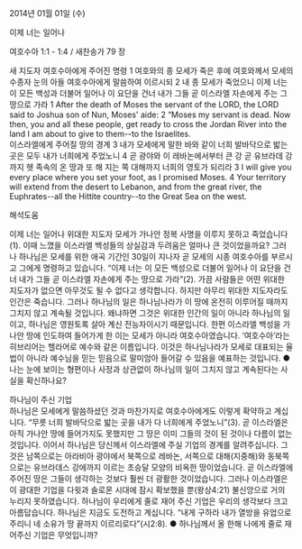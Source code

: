 2014년 01월 01일 (수)

이제 너는 일어나



여호수아 1:1 - 1:4 / 새찬송가 79 장


새 지도자 여호수아에게 주어진 명령
1 여호와의 종 모세가 죽은 후에 여호와께서 모세의 수종자 눈의 아들 여호수아에게 말씀하여 이르시되 2 내 종 모세가 죽었으니 이제 너는 이 모든 백성과 더불어 일어나 이 요단을 건너 내가 그들 곧 이스라엘 자손에게 주는 그 땅으로 가라
1 After the death of Moses the servant of the LORD, the LORD said to Joshua son of Nun, Moses' aide: 2 “Moses my servant is dead. Now then, you and all these people, get ready to cross the Jordan River into the land I am about to give to them--to the Israelites.   
이스라엘에게 주어질 땅의 경계
3 내가 모세에게 말한 바와 같이 너희 발바닥으로 밟는 곳은 모두 내가 너희에게 주었노니 4 곧 광야와 이 레바논에서부터 큰 강 곧 유브라데 강까지 헷 족속의 온 땅과 또 해 지는 쪽 대해까지 너희의 영토가 되리라
3 I will give you every place where you set your foot, as I promised Moses.  4 Your territory will extend from the desert to Lebanon, and from the great river, the Euphrates--all the Hittite country--to the Great Sea on the west.

해석도움





이제 너는 일어나
위대한 지도자 모세가 가나안 정복 사명을 이루지 못하고 죽었습니다(1). 이때 느꼈을 이스라엘 백성들의 상실감과 두려움은 얼마나 큰 것이었을까요? 그러나 하나님은 모세를 위한 애곡 기간인 30일이 지나자 곧 모세의 시종 여호수아를 부르시고 그에게 명령하고 있습니다. “이제 너는 이 모든 백성으로 더불어 일어나 이 요단을 건너 내가 그들 곧 이스라엘 자손에게 주는 땅으로 가라”(2). 가끔 사람들은 어떤 위대한 지도자가 없으면 아무것도 될 수 없다고 생각합니다. 하지만 아무리 위대한 지도자라도 인간은 죽습니다. 그러나 하나님의 일은 하나님나라가 이 땅에 온전히 이루어질 때까지 그치지 않고 계속될 것입니다. 왜냐하면 그것은 위대한 인간의 일이 아니라 하나님의 일이고, 하나님은 영원토록 살아 계신 전능자이시기 때문입니다. 한편 이스라엘 백성을 가나안 땅에 인도하여 들어가게 한 이는 모세가 아니라 여호수아였습니다. ‘여호수아’라는 히브리어는 헬라어로 예수와 같은 이름입니다. 이것은 하나님나라가 모세로 대표되는 율법이 아니라 예수님을 믿는 믿음으로 말미암아 들어갈 수 있음을 예표하는 것입니다. 
● 나는 눈에 보이는 형편이나 사정과 상관없이 하나님의 일이 그치지 않고 계속된다는 사실을 확신하나요? 

하나님이 주신 기업  
하나님은 모세에게 말씀하셨던 것과 마찬가지로 여호수아에게도 이렇게 확약하고 계십니다. “무릇 너희 발바닥으로 밟는 곳을 내가 다 너희에게 주었노니”(3). 곧 이스라엘은 아직 가나안 땅에 들어가지도 못했지만 그 땅은 이미 그들의 것이 된 것이나 다름이 없는 것입니다. 이어서 하나님은 당신께서 이스라엘에 주실 기업의 경계를 알려주십니다. 그것은 남쪽으로는 아라비아 광야에서 북쪽으로 레바논, 서쪽으로 대해(지중해)와 동북쪽으로는 유브라데스 강에까지 이르는 초승달 모양의 비옥한 땅이었습니다. 곧 이스라엘에 주어진 땅은 그들이 생각하는 것보다 훨씬 더 광활한 것이었습니다. 그러나 이스라엘은 이 광대한 기업을 다윗과 솔로몬 시대에 잠시 확보했을 뿐(왕상4:21) 불신앙으로 거의 누리지 못하였습니다. 하나님이 우리에게 줄로 재어 주신 기업은 우리의 생각보다 크고 아름답습니다. 하나님은 지금도 도전하고 계십니다. “내게 구하라 내가 열방을 유업으로 주리니 네 소유가 땅 끝까지 이르리로다”(시2:8). 
● 하나님께서 올 한해 나에게 줄로 재어주신 기업은 무엇입니까?